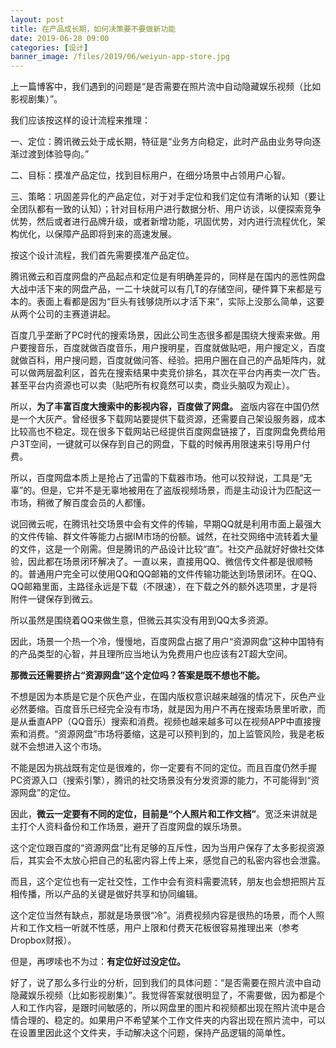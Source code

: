 ```yaml
---
layout: post
title: 在产品成长期，如何决策要不要做新功能
date: 2019-06-28 09:00
categories: [设计]
banner_image: /files/2019/06/weiyun-app-store.jpg
---
```


上一篇博客中，我们遇到的问题是“是否需要在照片流中自动隐藏娱乐视频（比如影视剧集）”。

我们应该按这样的设计流程来推理：

一、定位：腾讯微云处于成长期，特征是“业务方向稳定，此时产品由业务导向逐渐过渡到体验导向。”

二、目标：摸准产品定位，找到目标用户，在细分场景中占领用户心智。

三、策略：巩固差异化的产品定位，对于对手定位和我们定位有清晰的认知（要让全团队都有一致的认知）；针对目标用户进行数据分析、用户访谈，以便探索竞争优势，然后或者进行品牌升级，或者新增功能，巩固优势，对内进行流程优化，架构优化，以保障产品即将到来的高速发展。

按这个设计流程，我们首先需要摸准产品定位。

腾讯微云和百度网盘的产品起点和定位是有明确差异的，同样是在国内的恶性网盘大战中活下来的网盘产品，一二十块就可以有几T的存储空间，硬件算下来都是亏本的。表面上看都是因为“巨头有钱够烧所以才活下来”，实际上没那么简单，这要从两个公司的主赛道讲起。

百度几乎垄断了PC时代的搜索场景，因此公司生态很多都是围绕大搜索来做。用户要搜音乐，百度就做百度音乐，用户搜明星，百度就做贴吧，用户搜定义，百度就做百科，用户搜问题，百度就做问答、经验。把用户圈在自己的产品矩阵内，就可以做两层盈利区，首先在搜索结果中卖竞价排名，其次在平台内再卖一次广告。甚至平台内资源也可以卖（贴吧所有权竟然可以卖，商业头脑叹为观止）。

所以，**为了丰富百度大搜索中的影视内容，百度做了网盘。** 盗版内容在中国仍然是一个大灰产。曾经很多下载网站要提供下载资源，还需要自己架设服务器，成本比较高也不稳定。现在很多下载网站已经提供百度网盘链接了，百度网盘免费给用户3T空间，一键就可以保存到自己的网盘，下载的时候再用限速来引导用户付费。

所以，百度网盘本质上是抢占了迅雷的下载器市场。他可以狡辩说，工具是“无辜”的。但是，它并不是无辜地被用在了盗版视频场景，而是主动设计为匹配这一市场，稍微了解百度会员的人都懂。

说回微云呢，在腾讯社交场景中会有文件的传输，早期QQ就是利用市面上最强大的文件传输、群文件等能力占据IM市场的份额。诚然，在社交网络中流转着大量的文件，这是一个刚需。但是腾讯的产品设计比较“直”。社交产品就好好做社交体验，因此都在场景闭环解决了。一直以来，直接用QQ、微信传文件都是很顺畅的。普通用户完全可以使用QQ和QQ邮箱的文件传输功能达到场景闭环。在QQ、QQ邮箱里面，主路径永远是下载（不限速），在下载之外的额外选项里，才是将附件一键保存到微云。

所以虽然是围绕着QQ来做生意，但微云其实没有用到QQ太多资源。

因此，场景一个热一个冷，慢慢地，百度网盘占据了用户“资源网盘”这种中国特有的产品类型的心智，并且理所应当地认为免费用户也应该有2T超大空间。

**那微云还需要挤占“资源网盘”这个定位吗？答案是既不想也不能。**

不想是因为本质是它是个灰色产业，在国内版权意识越来越强的情况下，灰色产业必然萎缩。百度音乐已经完全没有市场，就是因为用户不再在搜索场景里听歌，而是从垂直APP（QQ音乐）搜索和消费。视频也越来越多可以在视频APP中直接搜索和消费。“资源网盘”市场将萎缩，这是可以预判到的，加上监管风险，我是老板就不会想进入这个市场。

不能是因为挑战既有定位是很难的，你一定要有不同的定位。而且百度仍然手握PC资源入口（搜索引擎），腾讯的社交场景没有分发资源的能力，不可能得到“资源网盘”的定位。

因此，**微云一定要有不同的定位，目前是“个人照片和工作文档”**。宽泛来讲就是主打个人资料备份和工作场景，避开了百度网盘的娱乐场景。

这个定位跟百度的“资源网盘”比有足够的互斥性，因为当用户保存了太多影视资源后，其实会不太放心把自己的私密内容上传上来，感觉自己的私密内容也会泄露。

而且，这个定位也有一定社交性，工作中会有资料需要流转，朋友也会想把照片互相传播，所以产品的关键是做好共享和协同编辑。

这个定位当然有缺点，那就是场景很“冷”。消费视频内容是很热的场景，而个人照片和工作文档一听就不性感，用户上限和付费天花板很容易推理出来（参考Dropbox财报）。

但是，再啰嗦也不为过：**有定位好过没定位。**

好了，说了那么多行业的分析，回到我们的具体问题：“是否需要在照片流中自动隐藏娱乐视频（比如影视剧集）”。我觉得答案就很明显了，不需要做，因为都是个人和工作内容，是跟时间敏感的，所以网盘里的图片和视频都出现在照片流中是合情合理的、稳定的。如果用户不希望某个工作文件夹的内容出现在照片流中，可以在设置里因此这个文件夹，手动解决这个问题，保持产品逻辑的简单性。
